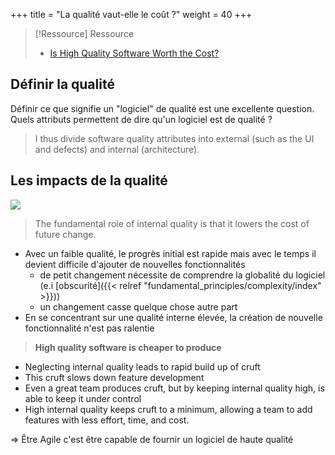 +++
title = "La qualité vaut-elle le coût ?"
weight = 40
+++

> [!Ressource] Ressource
> - [Is High Quality Software Worth the Cost?](https://martinfowler.com/articles/is-quality-worth-cost.html)

## Définir la qualité 
Définir ce que signifie un "logiciel" de qualité est une excellente question. Quels attributs permettent de dire qu'un logiciel est de qualité ?

> I thus divide software quality attributes into external (such as the UI and defects) and internal (architecture).


## Les impacts de la qualité
![](https://martinfowler.com/articles/is-quality-worth-cost/both.png)

> The fundamental role of internal quality is that it lowers the cost of future change. 

- Avec un faible qualité, le progrès initial est rapide mais avec le temps il devient difficile d'ajouter de nouvelles fonctionnalités
  - de petit changement nécessite de comprendre la globalité du logiciel (e.i [obscurité]({{< relref "fundamental_principles/complexity/index" >}}))
  - un changement casse quelque chose autre part
- En se concentrant sur une qualité interne élevée, la création de nouvelle fonctionnalité n'est pas ralentie 

> **High quality software is cheaper to produce**

- Neglecting internal quality leads to rapid build up of cruft
- This cruft slows down feature development
- Even a great team produces cruft, but by keeping internal quality high, is able to keep it under control
- High internal quality keeps cruft to a minimum, allowing a team to add features with less effort, time, and cost.

=> Être Agile c'est être capable de fournir un logiciel de haute qualité